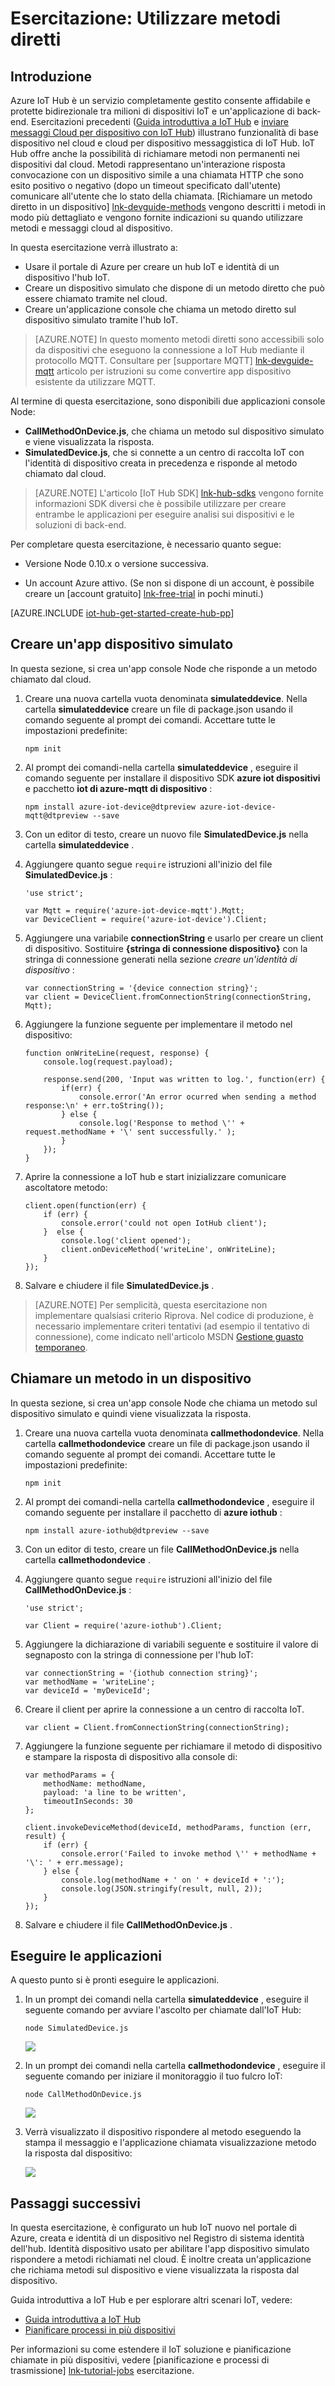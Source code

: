 <properties
 pageTitle="Utilizzare metodi diretti | Microsoft Azure"
 description="In questa esercitazione viene illustrato come utilizzare metodi diretti"
 services="iot-hub"
 documentationCenter=""
 authors="nberdy"
 manager="timlt"
 editor=""/>

<tags
 ms.service="iot-hub"
 ms.devlang="na"
 ms.topic="article"
 ms.tgt_pltfrm="na"
 ms.workload="na"
 ms.date="10/05/2016"
 ms.author="nberdy"/>

# <a name="tutorial-use-direct-methods"></a>Esercitazione: Utilizzare metodi diretti

## <a name="introduction"></a>Introduzione

Azure IoT Hub è un servizio completamente gestito consente affidabile e protette bidirezionale tra milioni di dispositivi IoT e un'applicazione di back-end. Esercitazioni precedenti ([Guida introduttiva a IoT Hub] e [inviare messaggi Cloud per dispositivo con IoT Hub]) illustrano funzionalità di base dispositivo nel cloud e cloud per dispositivo messaggistica di IoT Hub. IoT Hub offre anche la possibilità di richiamare metodi non permanenti nei dispositivi dal cloud. Metodi rappresentano un'interazione risposta convocazione con un dispositivo simile a una chiamata HTTP che sono esito positivo o negativo (dopo un timeout specificato dall'utente) comunicare all'utente che lo stato della chiamata. [Richiamare un metodo diretto in un dispositivo] [ lnk-devguide-methods] vengono descritti i metodi in modo più dettagliato e vengono fornite indicazioni su quando utilizzare metodi e messaggi cloud al dispositivo.

In questa esercitazione verrà illustrato a:

- Usare il portale di Azure per creare un hub IoT e identità di un dispositivo l'hub IoT.
- Creare un dispositivo simulato che dispone di un metodo diretto che può essere chiamato tramite nel cloud.
- Creare un'applicazione console che chiama un metodo diretto sul dispositivo simulato tramite l'hub IoT.

> [AZURE.NOTE] In questo momento metodi diretti sono accessibili solo da dispositivi che eseguono la connessione a IoT Hub mediante il protocollo MQTT. Consultare per [supportare MQTT] [ lnk-devguide-mqtt] articolo per istruzioni su come convertire app dispositivo esistente da utilizzare MQTT.

Al termine di questa esercitazione, sono disponibili due applicazioni console Node:

* **CallMethodOnDevice.js**, che chiama un metodo sul dispositivo simulato e viene visualizzata la risposta.
* **SimulatedDevice.js**, che si connette a un centro di raccolta IoT con l'identità di dispositivo creata in precedenza e risponde al metodo chiamato dal cloud.

> [AZURE.NOTE] L'articolo [IoT Hub SDK] [ lnk-hub-sdks] vengono fornite informazioni SDK diversi che è possibile utilizzare per creare entrambe le applicazioni per eseguire analisi sui dispositivi e le soluzioni di back-end.

Per completare questa esercitazione, è necessario quanto segue:

+ Versione Node 0.10.x o versione successiva.

+ Un account Azure attivo. (Se non si dispone di un account, è possibile creare un [account gratuito] [ lnk-free-trial] in pochi minuti.)

[AZURE.INCLUDE [iot-hub-get-started-create-hub-pp](../../includes/iot-hub-get-started-create-hub-pp.md)]

## <a name="create-a-simulated-device-app"></a>Creare un'app dispositivo simulato

In questa sezione, si crea un'app console Node che risponde a un metodo chiamato dal cloud.

1. Creare una nuova cartella vuota denominata **simulateddevice**. Nella cartella **simulateddevice** creare un file di package.json usando il comando seguente al prompt dei comandi. Accettare tutte le impostazioni predefinite:

    ```
    npm init
    ```

2. Al prompt dei comandi-nella cartella **simulateddevice** , eseguire il comando seguente per installare il dispositivo SDK **azure iot dispositivi** e pacchetto **iot di azure-mqtt di dispositivo** :

    ```
    npm install azure-iot-device@dtpreview azure-iot-device-mqtt@dtpreview --save
    ```

3. Con un editor di testo, creare un nuovo file **SimulatedDevice.js** nella cartella **simulateddevice** .

4. Aggiungere quanto segue `require` istruzioni all'inizio del file **SimulatedDevice.js** :

    ```
    'use strict';

    var Mqtt = require('azure-iot-device-mqtt').Mqtt;
    var DeviceClient = require('azure-iot-device').Client;
    ```

5. Aggiungere una variabile **connectionString** e usarlo per creare un client di dispositivo. Sostituire **{stringa di connessione dispositivo}** con la stringa di connessione generati nella sezione *creare un'identità di dispositivo* :

    ```
    var connectionString = '{device connection string}';
    var client = DeviceClient.fromConnectionString(connectionString, Mqtt);
    ```

6. Aggiungere la funzione seguente per implementare il metodo nel dispositivo:

    ```
    function onWriteLine(request, response) {
        console.log(request.payload);

        response.send(200, 'Input was written to log.', function(err) {
            if(err) {
                console.error('An error ocurred when sending a method response:\n' + err.toString());
            } else {
                console.log('Response to method \'' + request.methodName + '\' sent successfully.' );
            }
        });
    }
    ```

7. Aprire la connessione a IoT hub e start inizializzare comunicare ascoltatore metodo:

    ```
    client.open(function(err) {
        if (err) {
            console.error('could not open IotHub client');
        }  else {
            console.log('client opened');
            client.onDeviceMethod('writeLine', onWriteLine);
        }
    });
    ```

8. Salvare e chiudere il file **SimulatedDevice.js** .

> [AZURE.NOTE] Per semplicità, questa esercitazione non implementare qualsiasi criterio Riprova. Nel codice di produzione, è necessario implementare criteri tentativi (ad esempio il tentativo di connessione), come indicato nell'articolo MSDN [Gestione guasto temporaneo][lnk-transient-faults].

## <a name="call-a-method-on-a-device"></a>Chiamare un metodo in un dispositivo

In questa sezione, si crea un'app console Node che chiama un metodo sul dispositivo simulato e quindi viene visualizzata la risposta.

1. Creare una nuova cartella vuota denominata **callmethodondevice**. Nella cartella **callmethodondevice** creare un file di package.json usando il comando seguente al prompt dei comandi. Accettare tutte le impostazioni predefinite:

    ```
    npm init
    ```

2. Al prompt dei comandi-nella cartella **callmethodondevice** , eseguire il comando seguente per installare il pacchetto di **azure iothub** :

    ```
    npm install azure-iothub@dtpreview --save
    ```

3. Con un editor di testo, creare un file **CallMethodOnDevice.js** nella cartella **callmethodondevice** .

4. Aggiungere quanto segue `require` istruzioni all'inizio del file **CallMethodOnDevice.js** :

    ```
    'use strict';

    var Client = require('azure-iothub').Client;
    ```

5. Aggiungere la dichiarazione di variabili seguente e sostituire il valore di segnaposto con la stringa di connessione per l'hub IoT:

    ```
    var connectionString = '{iothub connection string}';
    var methodName = 'writeLine';
    var deviceId = 'myDeviceId';
    ```

6. Creare il client per aprire la connessione a un centro di raccolta IoT.

    ```
    var client = Client.fromConnectionString(connectionString);
    ```
    
7. Aggiungere la funzione seguente per richiamare il metodo di dispositivo e stampare la risposta di dispositivo alla console di:

    ```
    var methodParams = {
        methodName: methodName,
        payload: 'a line to be written',
        timeoutInSeconds: 30
    };

    client.invokeDeviceMethod(deviceId, methodParams, function (err, result) {
        if (err) {
            console.error('Failed to invoke method \'' + methodName + '\': ' + err.message);
        } else {
            console.log(methodName + ' on ' + deviceId + ':');
            console.log(JSON.stringify(result, null, 2));
        }
    });
    ```

7. Salvare e chiudere il file **CallMethodOnDevice.js** .

## <a name="run-the-applications"></a>Eseguire le applicazioni

A questo punto si è pronti eseguire le applicazioni.

1. In un prompt dei comandi nella cartella **simulateddevice** , eseguire il seguente comando per avviare l'ascolto per chiamate dall'IoT Hub:

    ```
    node SimulatedDevice.js
    ```

    ![][7]
    
2. In un prompt dei comandi nella cartella **callmethodondevice** , eseguire il seguente comando per iniziare il monitoraggio il tuo fulcro IoT:

    ```
    node CallMethodOnDevice.js 
    ```

    ![][8]
    
3. Verrà visualizzato il dispositivo rispondere al metodo eseguendo la stampa il messaggio e l'applicazione chiamata visualizzazione metodo la risposta dal dispositivo:

    ![][9]
    
## <a name="next-steps"></a>Passaggi successivi

In questa esercitazione, è configurato un hub IoT nuovo nel portale di Azure, creata e identità di un dispositivo nel Registro di sistema identità dell'hub. Identità dispositivo usato per abilitare l'app dispositivo simulato rispondere a metodi richiamati nel cloud. È inoltre creata un'applicazione che richiama metodi sul dispositivo e viene visualizzata la risposta dal dispositivo. 

Guida introduttiva a IoT Hub e per esplorare altri scenari IoT, vedere:

- [Guida introduttiva a IoT Hub]
- [Pianificare processi in più dispositivi][lnk-devguide-jobs]

Per informazioni su come estendere il IoT soluzione e pianificazione chiamate in più dispositivi, vedere [pianificazione e processi di trasmissione] [ lnk-tutorial-jobs] esercitazione.

<!-- Images. -->
[7]: ./media/iot-hub-c2d-methods/run-simulated-device.png
[8]: ./media/iot-hub-c2d-methods/run-callmethodondevice.png
[9]: ./media/iot-hub-c2d-methods/methods-output.png

<!-- Links -->
[lnk-transient-faults]: https://msdn.microsoft.com/library/hh680901(v=pandp.50).aspx

[lnk-dev-setup]: https://github.com/Azure/azure-iot-sdks/blob/master/doc/get_started/node-devbox-setup.md

[lnk-hub-sdks]: iot-hub-devguide-sdks.md
[lnk-free-trial]: http://azure.microsoft.com/pricing/free-trial/
[lnk-portal]: https://portal.azure.com/

[lnk-devguide-jobs]: iot-hub-devguide-jobs.md
[lnk-tutorial-jobs]: iot-hub-schedule-jobs.md
[lnk-devguide-methods]: iot-hub-devguide-direct-methods.md
[lnk-devguide-mqtt]: iot-hub-mqtt-support.md

[Inviare messaggi Cloud per dispositivo con IoT Hub]: iot-hub-csharp-csharp-c2d.md
[Process Device-to-Cloud messages]: iot-hub-csharp-csharp-process-d2c.md
[Guida introduttiva a IoT Hub]: iot-hub-node-node-getstarted.md
